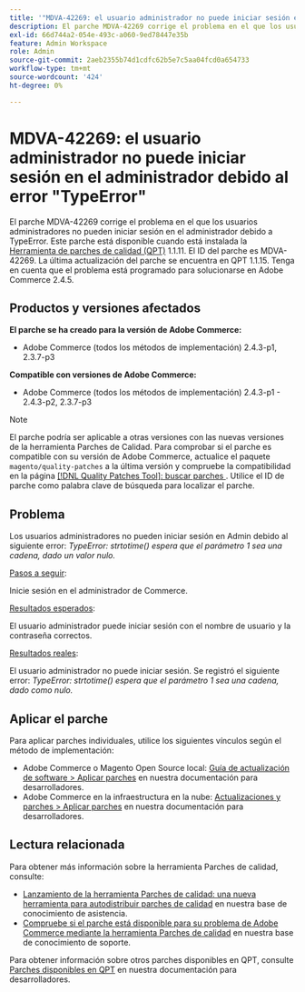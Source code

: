 ```yaml
---
title: '"MDVA-42269: el usuario administrador no puede iniciar sesión en el administrador debido al error "TypeError"'
description: El parche MDVA-42269 corrige el problema en el que los usuarios administradores no pueden iniciar sesión en el administrador debido a TypeError. Este parche está disponible cuando está instalada la [Quality Patches Tool (QPT)](/help/announcements/adobe-commerce-announcements/magento-quality-patches-released-new-tool-to-self-serve-quality-patches.md) 1.1.11.  El ID del parche es MDVA-42269.  La última actualización del parche se encuentra en QPT 1.1.15. Tenga en cuenta que el problema está programado para solucionarse en Adobe Commerce 2.4.5.
exl-id: 66d744a2-054e-493c-a060-9ed78447e35b
feature: Admin Workspace
role: Admin
source-git-commit: 2aeb2355b74d1cdfc62b5e7c5aa04fcd0a654733
workflow-type: tm+mt
source-wordcount: '424'
ht-degree: 0%

---
```


# MDVA-42269: el usuario administrador no puede iniciar sesión en el administrador debido al error &quot;TypeError&quot;

El parche MDVA-42269 corrige el problema en el que los usuarios administradores no pueden iniciar sesión en el administrador debido a TypeError. Este parche está disponible cuando está instalada la [Herramienta de parches de calidad (QPT)](/help/announcements/adobe-commerce-announcements/magento-quality-patches-released-new-tool-to-self-serve-quality-patches.md) 1.1.11.  El ID del parche es MDVA-42269.  La última actualización del parche se encuentra en QPT 1.1.15. Tenga en cuenta que el problema está programado para solucionarse en Adobe Commerce 2.4.5.

## Productos y versiones afectados

**El parche se ha creado para la versión de Adobe Commerce:**

* Adobe Commerce (todos los métodos de implementación) 2.4.3-p1, 2.3.7-p3

**Compatible con versiones de Adobe Commerce:**

* Adobe Commerce (todos los métodos de implementación) 2.4.3-p1 - 2.4.3-p2, 2.3.7-p3

>[!NOTE]
>
>El parche podría ser aplicable a otras versiones con las nuevas versiones de la herramienta Parches de Calidad. Para comprobar si el parche es compatible con su versión de Adobe Commerce, actualice el paquete `magento/quality-patches` a la última versión y compruebe la compatibilidad en la página [[!DNL Quality Patches Tool]: buscar parches ](https://experienceleague.adobe.com/tools/commerce-quality-patches/index.html?lang=es). Utilice el ID de parche como palabra clave de búsqueda para localizar el parche.

## Problema

Los usuarios administradores no pueden iniciar sesión en Admin debido al siguiente error: *TypeError: strtotime() espera que el parámetro 1 sea una cadena, dado un valor nulo.*

<u>Pasos a seguir</u>:

Inicie sesión en el administrador de Commerce.

<u>Resultados esperados</u>:

El usuario administrador puede iniciar sesión con el nombre de usuario y la contraseña correctos.

<u>Resultados reales</u>:

El usuario administrador no puede iniciar sesión. Se registró el siguiente error: *TypeError: strtotime() espera que el parámetro 1 sea una cadena, dado como nulo.*

## Aplicar el parche

Para aplicar parches individuales, utilice los siguientes vínculos según el método de implementación:

* Adobe Commerce o Magento Open Source local: [Guía de actualización de software > Aplicar parches](https://experienceleague.adobe.com/es/docs/commerce-operations/tools/quality-patches-tool/usage) en nuestra documentación para desarrolladores.
* Adobe Commerce en la infraestructura en la nube: [Actualizaciones y parches > Aplicar parches](https://experienceleague.adobe.com/es/docs/commerce-cloud-service/user-guide/develop/upgrade/apply-patches) en nuestra documentación para desarrolladores.

## Lectura relacionada

Para obtener más información sobre la herramienta Parches de calidad, consulte:

* [Lanzamiento de la herramienta Parches de calidad: una nueva herramienta para autodistribuir parches de calidad](/help/announcements/adobe-commerce-announcements/magento-quality-patches-released-new-tool-to-self-serve-quality-patches.md) en nuestra base de conocimiento de asistencia.
* [Compruebe si el parche está disponible para su problema de Adobe Commerce mediante la herramienta Parches de calidad](/help/support-tools/patches-available-in-qpt-tool/check-patch-for-magento-issue-with-magento-quality-patches.md) en nuestra base de conocimiento de soporte.

Para obtener información sobre otros parches disponibles en QPT, consulte [Parches disponibles en QPT](https://experienceleague.adobe.com/tools/commerce-quality-patches/index.html?lang=es) en nuestra documentación para desarrolladores.
